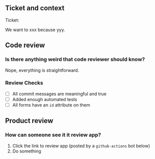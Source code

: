 ## Ticket and context

Ticket:

We want to xxx because yyy.

## Code review

### Is there anything weird that code reviewer should know?
Nope, everything is straightforward.

### Review Checks
- [ ] All commit messages are meaningful and true
- [ ] Added enough automated tests
- [ ] All forms have an `id` attribute on them

## Product review

### How can someone see it it review app?
1. Click the link to review app (posted by a `github-actions` bot below)
2. Do something
